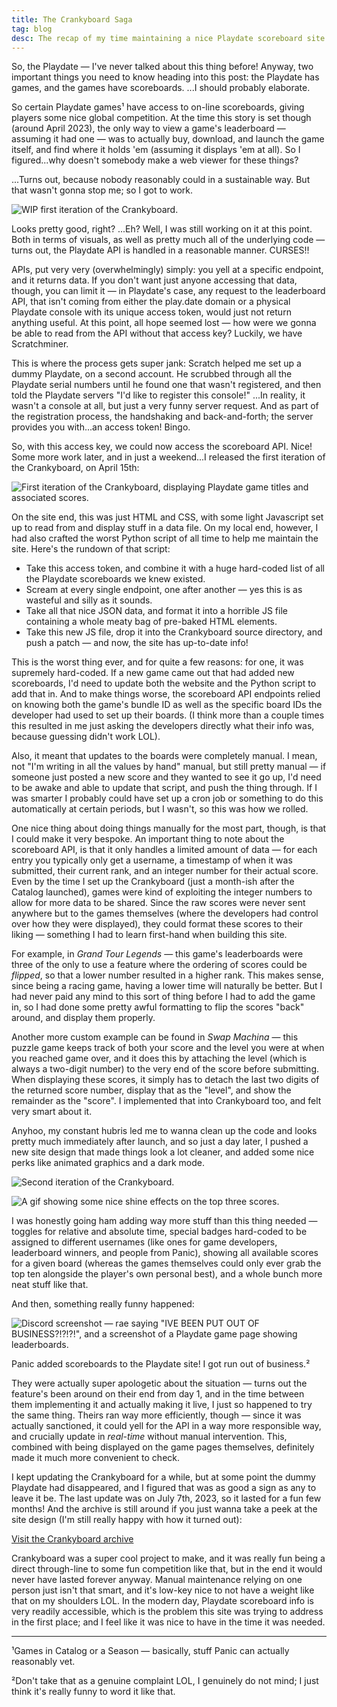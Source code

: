 ```yaml
---
title: The Crankyboard Saga
tag: blog
desc: The recap of my time maintaining a nice Playdate scoreboard site.
---
```

So, the Playdate — I've never talked about this thing before! Anyway, two important things you need to know heading into this post: the Playdate has games, and the games have scoreboards. ...I should probably elaborate.

So certain Playdate games¹ have access to on-line scoreboards, giving players some nice global competition. At the time this story is set though (around April 2023), the only way to view a game's leaderboard — assuming it had one — was to actually buy, download, and launch the game itself, and find where it holds 'em (assuming it displays 'em at all). So I figured...why doesn't somebody make a web viewer for these things?

...Turns out, because nobody reasonably could in a sustainable way. But that wasn't gonna stop me; so I got to work.

![WIP first iteration of the Crankyboard.](/blog/images/2025-05-17-1.png)

Looks pretty good, right? ...Eh? Well, I was still working on it at this point. Both in terms of visuals, as well as pretty much all of the underlying code — turns out, the Playdate API is handled in a reasonable manner. CURSES!!

APIs, put very very (overwhelmingly) simply: you yell at a specific endpoint, and it returns data. If you don't want just anyone accessing that data, though, you can limit it — in Playdate's case, any request to the leaderboard API, that isn't coming from either the play.date domain or a physical Playdate console with its unique access token, would just not return anything useful. At this point, all hope seemed lost — how were we gonna be able to read from the API without that access key? Luckily, we have Scratchminer.

This is where the process gets super jank: Scratch helped me set up a dummy Playdate, on a second account. He scrubbed through all the Playdate serial numbers until he found one that wasn't registered, and then told the Playdate servers "I'd like to register this console!" ...In reality, it wasn't a console at all, but just a very funny server request. And as part of the registration process, the handshaking and back-and-forth; the server provides you with...an access token! Bingo.

So, with this access key, we could now access the scoreboard API. Nice! Some more work later, and in just a weekend...I released the first iteration of the Crankyboard, on April 15th:

![First iteration of the Crankyboard, displaying Playdate game titles and associated scores.](/blog/images/2025-05-17-2.png)

On the site end, this was just HTML and CSS, with some light Javascript set up to read from and display stuff in a data file. On my local end, however, I had also crafted the worst Python script of all time to help me maintain the site. Here's the rundown of that script:

- Take this access token, and combine it with a huge hard-coded list of all the Playdate scoreboards we knew existed.
- Scream at every single endpoint, one after another — yes this is as wasteful and silly as it sounds.
- Take all that nice JSON data, and format it into a horrible JS file containing a whole meaty bag of pre-baked HTML elements.
- Take this new JS file, drop it into the Crankyboard source directory, and push a patch — and now, the site has up-to-date info!

This is the worst thing ever, and for quite a few reasons: for one, it was supremely hard-coded. If a new game came out that had added new scoreboards, I'd need to update both the website and the Python script to add that in. And to make things worse, the scoreboard API endpoints relied on knowing both the game's bundle ID as well as the specific board IDs the developer had used to set up their boards. (I think more than a couple times this resulted in me just asking the developers directly what their info was, because guessing didn't work LOL).

Also, it meant that updates to the boards were completely manual. I mean, not "I'm writing in all the values by hand" manual, but still pretty manual — if someone just posted a new score and they wanted to see it go up, I'd need to be awake and able to update that script, and push the thing through. If I was smarter I probably could have set up a cron job or something to do this automatically at certain periods, but I wasn't, so this was how we rolled.

One nice thing about doing things manually for the most part, though, is that I could make it very bespoke. An important thing to note about the scoreboard API, is that it only handles a limited amount of data — for each entry you typically only get a username, a timestamp of when it was submitted, their current rank, and an integer number for their actual score. Even by the time I set up the Crankyboard (just a month-ish after the Catalog launched), games were kind of exploiting the integer numbers to allow for more data to be shared. Since the raw scores were never sent anywhere but to the games themselves (where the developers had control over how they were displayed), they could format these scores to their liking — something I had to learn first-hand when building this site.

For example, in <i>Grand Tour Legends</i> — this game's leaderboards were three of the only to use a feature where the ordering of scores could be <i>flipped</i>, so that a lower number resulted in a higher rank. This makes sense, since being a racing game, having a lower time will naturally be better. But I had never paid any mind to this sort of thing before I had to add the game in, so I had done some pretty awful formatting to flip the scores "back" around, and display them properly.

Another more custom example can be found in <i>Swap Machina</i> — this puzzle game keeps track of both your score and the level you were at when you reached game over, and it does this by attaching the level (which is always a two-digit number) to the very end of the score before submitting. When displaying these scores, it simply has to detach the last two digits of the returned score number, display that as the "level", and show the remainder as the "score". I implemented that into Crankyboard too, and felt very smart about it.

Anyhoo, my constant hubris led me to wanna clean up the code and looks pretty much immediately after launch, and so just a day later, I pushed a new site design that made things look a lot cleaner, and added some nice perks like animated graphics and a dark mode.

![Second iteration of the Crankyboard.](/blog/images/2025-05-17-3.png)

![A gif showing some nice shine effects on the top three scores.](/blog/images/2025-05-17-4.gif)

I was honestly going ham adding way more stuff than this thing needed — toggles for relative and absolute time, special badges hard-coded to be assigned to different usernames (like ones for game developers, leaderboard winners, and people from Panic), showing all available scores for a given board (whereas the games themselves could only ever grab the top ten alongside the player's own personal best), and a whole bunch more neat stuff like that.

And then, something really funny happened:

![Discord screenshot — rae saying "IVE BEEN PUT OUT OF BUSINESS?!?!?!", and a screenshot of a Playdate game page showing leaderboards.](/blog/images/2025-05-17-5.png)

Panic added scoreboards to the Playdate site! I got run out of business.²

They were actually super apologetic about the situation — turns out the feature's been around on their end from day 1, and in the time between them implementing it and actually making it live, I just so happened to try the same thing. Theirs ran way more efficiently, though — since it was actually sanctioned, it could yell for the API in a way more responsible way, and crucially update in <i>real-time</i> without manual intervention. This, combined with being displayed on the game pages themselves, definitely made it much more convenient to check.

I kept updating the Crankyboard for a while, but at some point the dummy Playdate had disappeared, and I figured that was as good a sign as any to leave it be. The last update was on July 7th, 2023, so it lasted for a fun few months! And the archive is still around if you just wanna take a peek at the site design (I'm still really happy with how it turned out):

<a href="https://rae.wtf/crankyboard" class="button">Visit the Crankyboard archive</a>

Crankyboard was a super cool project to make, and it was really fun being a direct through-line to some fun competition like that, but in the end it would never have lasted forever anyway. Manual maintenance relying on one person just isn't that smart, and it's low-key nice to not have a weight like that on my shoulders LOL. In the modern day, Playdate scoreboard info is very readily accessible, which is the problem this site was trying to address in the first place; and I feel like it was nice to have in the time it was needed.

<hr>

¹Games in Catalog or a Season — basically, stuff Panic can actually reasonably vet.

²Don't take that as a genuine complaint LOL, I genuinely do not mind; I just think it's really funny to word it like that.